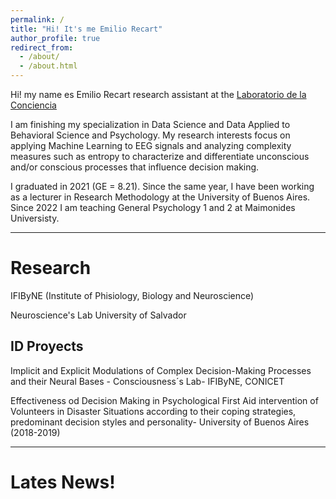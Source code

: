 ```yaml
---
permalink: /
title: "Hi! It's me Emilio Recart"
author_profile: true
redirect_from: 
  - /about/
  - /about.html
---
```

Hi! my name es Emilio Recart research assistant at the [Laboratorio de la Conciencia](https://sites.google.com/view/laboratoriodelaconciencia/p%C3%A1gina-principal)

I am finishing my specialization in Data Science and Data Applied to Behavioral Science and Psychology. My research interests focus on applying Machine Learning to EEG signals and analyzing complexity measures such as entropy to characterize and differentiate unconscious and/or conscious processes that influence decision making.

I graduated in 2021 (GE = 8.21). Since the same year, I have been working as a lecturer in Research Methodology at the University of Buenos Aires. Since 2022 I am teaching General Psychology 1 and 2 at Maimonides Universisty. 

---
# Research 

 IFIByNE (Institute of Phisiology, Biology and Neuroscience)

 Neuroscience's Lab University of Salvador


## ID Proyects


Implicit and Explicit Modulations of Complex Decision-Making Processes and their Neural Bases - Consciousness´s Lab- IFIByNE, CONICET

Effectiveness od Decision Making in Psychological First Aid intervention of Volunteers in Disaster Situations according to their coping strategies, predominant decision styles and personality- University of Buenos Aires (2018-2019)

---


# Lates News! 







